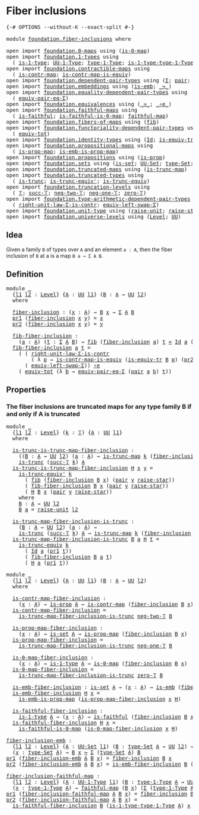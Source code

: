 # Fiber inclusions

<pre class="Agda"><a id="29" class="Symbol">{-#</a> <a id="33" class="Keyword">OPTIONS</a> <a id="41" class="Pragma">--without-K</a> <a id="53" class="Pragma">--exact-split</a> <a id="67" class="Symbol">#-}</a>

<a id="72" class="Keyword">module</a> <a id="79" href="foundation.fiber-inclusions.html" class="Module">foundation.fiber-inclusions</a> <a id="107" class="Keyword">where</a>

<a id="114" class="Keyword">open</a> <a id="119" class="Keyword">import</a> <a id="126" href="foundation.0-maps.html" class="Module">foundation.0-maps</a> <a id="144" class="Keyword">using</a> <a id="150" class="Symbol">(</a><a id="151" href="foundation-core.0-maps.html#1168" class="Function">is-0-map</a><a id="159" class="Symbol">)</a>
<a id="161" class="Keyword">open</a> <a id="166" class="Keyword">import</a> <a id="173" href="foundation.1-types.html" class="Module">foundation.1-types</a> <a id="192" class="Keyword">using</a>
  <a id="200" class="Symbol">(</a> <a id="202" href="foundation-core.1-types.html#654" class="Function">is-1-type</a><a id="211" class="Symbol">;</a> <a id="213" href="foundation-core.1-types.html#720" class="Function">UU-1-Type</a><a id="222" class="Symbol">;</a> <a id="224" href="foundation-core.1-types.html#792" class="Function">type-1-Type</a><a id="235" class="Symbol">;</a> <a id="237" href="foundation-core.1-types.html#869" class="Function">is-1-type-type-1-Type</a><a id="258" class="Symbol">)</a>
<a id="260" class="Keyword">open</a> <a id="265" class="Keyword">import</a> <a id="272" href="foundation.contractible-maps.html" class="Module">foundation.contractible-maps</a> <a id="301" class="Keyword">using</a>
  <a id="309" class="Symbol">(</a> <a id="311" href="foundation-core.contractible-maps.html#1464" class="Function">is-contr-map</a><a id="323" class="Symbol">;</a> <a id="325" href="foundation-core.contractible-maps.html#3850" class="Function">is-contr-map-is-equiv</a><a id="346" class="Symbol">)</a>
<a id="348" class="Keyword">open</a> <a id="353" class="Keyword">import</a> <a id="360" href="foundation.dependent-pair-types.html" class="Module">foundation.dependent-pair-types</a> <a id="392" class="Keyword">using</a> <a id="398" class="Symbol">(</a><a id="399" href="foundation-core.dependent-pair-types.html#502" class="Record">Σ</a><a id="400" class="Symbol">;</a> <a id="402" href="foundation-core.dependent-pair-types.html#575" class="InductiveConstructor">pair</a><a id="406" class="Symbol">;</a> <a id="408" href="foundation-core.dependent-pair-types.html#592" class="Field">pr1</a><a id="411" class="Symbol">;</a> <a id="413" href="foundation-core.dependent-pair-types.html#604" class="Field">pr2</a><a id="416" class="Symbol">)</a>
<a id="418" class="Keyword">open</a> <a id="423" class="Keyword">import</a> <a id="430" href="foundation.embeddings.html" class="Module">foundation.embeddings</a> <a id="452" class="Keyword">using</a> <a id="458" class="Symbol">(</a><a id="459" href="foundation-core.embeddings.html#980" class="Function">is-emb</a><a id="465" class="Symbol">;</a> <a id="467" href="foundation-core.embeddings.html#1062" class="Function Operator">_↪_</a><a id="470" class="Symbol">)</a>
<a id="472" class="Keyword">open</a> <a id="477" class="Keyword">import</a> <a id="484" href="foundation.equality-dependent-pair-types.html" class="Module">foundation.equality-dependent-pair-types</a> <a id="525" class="Keyword">using</a>
  <a id="533" class="Symbol">(</a> <a id="535" href="foundation.equality-dependent-pair-types.html#2407" class="Function">equiv-pair-eq-Σ</a><a id="550" class="Symbol">)</a>
<a id="552" class="Keyword">open</a> <a id="557" class="Keyword">import</a> <a id="564" href="foundation.equivalences.html" class="Module">foundation.equivalences</a> <a id="588" class="Keyword">using</a> <a id="594" class="Symbol">(</a><a id="595" href="foundation-core.equivalences.html#1607" class="Function Operator">_≃_</a><a id="598" class="Symbol">;</a> <a id="600" href="foundation-core.equivalences.html#7843" class="Function Operator">_∘e_</a><a id="604" class="Symbol">)</a>
<a id="606" class="Keyword">open</a> <a id="611" class="Keyword">import</a> <a id="618" href="foundation.faithful-maps.html" class="Module">foundation.faithful-maps</a> <a id="643" class="Keyword">using</a>
  <a id="651" class="Symbol">(</a> <a id="653" href="foundation-core.faithful-maps.html#1676" class="Function">is-faithful</a><a id="664" class="Symbol">;</a> <a id="666" href="foundation-core.faithful-maps.html#3767" class="Function">is-faithful-is-0-map</a><a id="686" class="Symbol">;</a> <a id="688" href="foundation-core.faithful-maps.html#1766" class="Function">faithful-map</a><a id="700" class="Symbol">)</a>
<a id="702" class="Keyword">open</a> <a id="707" class="Keyword">import</a> <a id="714" href="foundation.fibers-of-maps.html" class="Module">foundation.fibers-of-maps</a> <a id="740" class="Keyword">using</a> <a id="746" class="Symbol">(</a><a id="747" href="foundation-core.fibers-of-maps.html#928" class="Function">fib</a><a id="750" class="Symbol">)</a>
<a id="752" class="Keyword">open</a> <a id="757" class="Keyword">import</a> <a id="764" href="foundation.functoriality-dependent-pair-types.html" class="Module">foundation.functoriality-dependent-pair-types</a> <a id="810" class="Keyword">using</a>
  <a id="818" class="Symbol">(</a> <a id="820" href="foundation-core.functoriality-dependent-pair-types.html#6804" class="Function">equiv-tot</a><a id="829" class="Symbol">)</a>
<a id="831" class="Keyword">open</a> <a id="836" class="Keyword">import</a> <a id="843" href="foundation.identity-types.html" class="Module">foundation.identity-types</a> <a id="869" class="Keyword">using</a> <a id="875" class="Symbol">(</a><a id="876" href="foundation-core.identity-types.html#641" class="Datatype">Id</a><a id="878" class="Symbol">;</a> <a id="880" href="foundation.identity-types.html#3670" class="Function">is-equiv-tr</a><a id="891" class="Symbol">)</a>
<a id="893" class="Keyword">open</a> <a id="898" class="Keyword">import</a> <a id="905" href="foundation.propositional-maps.html" class="Module">foundation.propositional-maps</a> <a id="935" class="Keyword">using</a>
  <a id="943" class="Symbol">(</a> <a id="945" href="foundation-core.propositional-maps.html#1250" class="Function">is-prop-map</a><a id="956" class="Symbol">;</a> <a id="958" href="foundation-core.propositional-maps.html#1524" class="Function">is-emb-is-prop-map</a><a id="976" class="Symbol">)</a>
<a id="978" class="Keyword">open</a> <a id="983" class="Keyword">import</a> <a id="990" href="foundation.propositions.html" class="Module">foundation.propositions</a> <a id="1014" class="Keyword">using</a> <a id="1020" class="Symbol">(</a><a id="1021" href="foundation-core.propositions.html#1246" class="Function">is-prop</a><a id="1028" class="Symbol">)</a>
<a id="1030" class="Keyword">open</a> <a id="1035" class="Keyword">import</a> <a id="1042" href="foundation.sets.html" class="Module">foundation.sets</a> <a id="1058" class="Keyword">using</a> <a id="1064" class="Symbol">(</a><a id="1065" href="foundation-core.sets.html#1099" class="Function">is-set</a><a id="1071" class="Symbol">;</a> <a id="1073" href="foundation-core.sets.html#1177" class="Function">UU-Set</a><a id="1079" class="Symbol">;</a> <a id="1081" href="foundation-core.sets.html#1291" class="Function">type-Set</a><a id="1089" class="Symbol">;</a> <a id="1091" href="foundation-core.sets.html#1342" class="Function">is-set-type-Set</a><a id="1106" class="Symbol">)</a>
<a id="1108" class="Keyword">open</a> <a id="1113" class="Keyword">import</a> <a id="1120" href="foundation.truncated-maps.html" class="Module">foundation.truncated-maps</a> <a id="1146" class="Keyword">using</a> <a id="1152" class="Symbol">(</a><a id="1153" href="foundation-core.truncated-maps.html#1876" class="Function">is-trunc-map</a><a id="1165" class="Symbol">)</a>
<a id="1167" class="Keyword">open</a> <a id="1172" class="Keyword">import</a> <a id="1179" href="foundation.truncated-types.html" class="Module">foundation.truncated-types</a> <a id="1206" class="Keyword">using</a>
  <a id="1214" class="Symbol">(</a> <a id="1216" href="foundation-core.truncated-types.html#1466" class="Function">is-trunc</a><a id="1224" class="Symbol">;</a> <a id="1226" href="foundation-core.truncated-types.html#4673" class="Function">is-trunc-equiv&#39;</a><a id="1241" class="Symbol">;</a> <a id="1243" href="foundation-core.truncated-types.html#4146" class="Function">is-trunc-equiv</a><a id="1257" class="Symbol">)</a>
<a id="1259" class="Keyword">open</a> <a id="1264" class="Keyword">import</a> <a id="1271" href="foundation.truncation-levels.html" class="Module">foundation.truncation-levels</a> <a id="1300" class="Keyword">using</a>
  <a id="1308" class="Symbol">(</a> <a id="1310" href="foundation-core.truncation-levels.html#382" class="Datatype">𝕋</a><a id="1311" class="Symbol">;</a> <a id="1313" href="foundation-core.truncation-levels.html#419" class="InductiveConstructor">succ-𝕋</a><a id="1319" class="Symbol">;</a> <a id="1321" href="foundation-core.truncation-levels.html#403" class="InductiveConstructor">neg-two-𝕋</a><a id="1330" class="Symbol">;</a> <a id="1332" href="foundation-core.truncation-levels.html#435" class="Function">neg-one-𝕋</a><a id="1341" class="Symbol">;</a> <a id="1343" href="foundation-core.truncation-levels.html#479" class="Function">zero-𝕋</a><a id="1349" class="Symbol">)</a>
<a id="1351" class="Keyword">open</a> <a id="1356" class="Keyword">import</a> <a id="1363" href="foundation.type-arithmetic-dependent-pair-types.html" class="Module">foundation.type-arithmetic-dependent-pair-types</a> <a id="1411" class="Keyword">using</a>
  <a id="1419" class="Symbol">(</a> <a id="1421" href="foundation-core.type-arithmetic-dependent-pair-types.html#4301" class="Function">right-unit-law-Σ-is-contr</a><a id="1446" class="Symbol">;</a> <a id="1448" href="foundation-core.type-arithmetic-dependent-pair-types.html#10226" class="Function">equiv-left-swap-Σ</a><a id="1465" class="Symbol">)</a>
<a id="1467" class="Keyword">open</a> <a id="1472" class="Keyword">import</a> <a id="1479" href="foundation.unit-type.html" class="Module">foundation.unit-type</a> <a id="1500" class="Keyword">using</a> <a id="1506" class="Symbol">(</a><a id="1507" href="foundation.unit-type.html#1237" class="Function">raise-unit</a><a id="1517" class="Symbol">;</a> <a id="1519" href="foundation.unit-type.html#1298" class="Function">raise-star</a><a id="1529" class="Symbol">)</a>
<a id="1531" class="Keyword">open</a> <a id="1536" class="Keyword">import</a> <a id="1543" href="foundation.universe-levels.html" class="Module">foundation.universe-levels</a> <a id="1570" class="Keyword">using</a> <a id="1576" class="Symbol">(</a><a id="1577" href="Agda.Primitive.html#597" class="Postulate">Level</a><a id="1582" class="Symbol">;</a> <a id="1584" href="foundation-core.universe-levels.html#222" class="Primitive">UU</a><a id="1586" class="Symbol">)</a>
</pre>
## Idea

Given a family `B` of types over `A` and an element `a : A`, then the fiber inclusion of `B` at a is a map `B a → Σ A B`.

## Definition

<pre class="Agda"><a id="1748" class="Keyword">module</a> <a id="1755" href="foundation.fiber-inclusions.html#1755" class="Module">_</a>
  <a id="1759" class="Symbol">{</a><a id="1760" href="foundation.fiber-inclusions.html#1760" class="Bound">l1</a> <a id="1763" href="foundation.fiber-inclusions.html#1763" class="Bound">l2</a> <a id="1766" class="Symbol">:</a> <a id="1768" href="Agda.Primitive.html#597" class="Postulate">Level</a><a id="1773" class="Symbol">}</a> <a id="1775" class="Symbol">{</a><a id="1776" href="foundation.fiber-inclusions.html#1776" class="Bound">A</a> <a id="1778" class="Symbol">:</a> <a id="1780" href="foundation-core.universe-levels.html#222" class="Primitive">UU</a> <a id="1783" href="foundation.fiber-inclusions.html#1760" class="Bound">l1</a><a id="1785" class="Symbol">}</a> <a id="1787" class="Symbol">(</a><a id="1788" href="foundation.fiber-inclusions.html#1788" class="Bound">B</a> <a id="1790" class="Symbol">:</a> <a id="1792" href="foundation.fiber-inclusions.html#1776" class="Bound">A</a> <a id="1794" class="Symbol">→</a> <a id="1796" href="foundation-core.universe-levels.html#222" class="Primitive">UU</a> <a id="1799" href="foundation.fiber-inclusions.html#1763" class="Bound">l2</a><a id="1801" class="Symbol">)</a>
  <a id="1805" class="Keyword">where</a>
  
  <a id="1816" href="foundation.fiber-inclusions.html#1816" class="Function">fiber-inclusion</a> <a id="1832" class="Symbol">:</a> <a id="1834" class="Symbol">(</a><a id="1835" href="foundation.fiber-inclusions.html#1835" class="Bound">x</a> <a id="1837" class="Symbol">:</a> <a id="1839" href="foundation.fiber-inclusions.html#1776" class="Bound">A</a><a id="1840" class="Symbol">)</a> <a id="1842" class="Symbol">→</a> <a id="1844" href="foundation.fiber-inclusions.html#1788" class="Bound">B</a> <a id="1846" href="foundation.fiber-inclusions.html#1835" class="Bound">x</a> <a id="1848" class="Symbol">→</a> <a id="1850" href="foundation-core.dependent-pair-types.html#502" class="Record">Σ</a> <a id="1852" href="foundation.fiber-inclusions.html#1776" class="Bound">A</a> <a id="1854" href="foundation.fiber-inclusions.html#1788" class="Bound">B</a>
  <a id="1858" href="foundation-core.dependent-pair-types.html#592" class="Field">pr1</a> <a id="1862" class="Symbol">(</a><a id="1863" href="foundation.fiber-inclusions.html#1816" class="Function">fiber-inclusion</a> <a id="1879" href="foundation.fiber-inclusions.html#1879" class="Bound">x</a> <a id="1881" href="foundation.fiber-inclusions.html#1881" class="Bound">y</a><a id="1882" class="Symbol">)</a> <a id="1884" class="Symbol">=</a> <a id="1886" href="foundation.fiber-inclusions.html#1879" class="Bound">x</a>
  <a id="1890" href="foundation-core.dependent-pair-types.html#604" class="Field">pr2</a> <a id="1894" class="Symbol">(</a><a id="1895" href="foundation.fiber-inclusions.html#1816" class="Function">fiber-inclusion</a> <a id="1911" href="foundation.fiber-inclusions.html#1911" class="Bound">x</a> <a id="1913" href="foundation.fiber-inclusions.html#1913" class="Bound">y</a><a id="1914" class="Symbol">)</a> <a id="1916" class="Symbol">=</a> <a id="1918" href="foundation.fiber-inclusions.html#1913" class="Bound">y</a>

  <a id="1923" href="foundation.fiber-inclusions.html#1923" class="Function">fib-fiber-inclusion</a> <a id="1943" class="Symbol">:</a>
    <a id="1949" class="Symbol">(</a><a id="1950" href="foundation.fiber-inclusions.html#1950" class="Bound">a</a> <a id="1952" class="Symbol">:</a> <a id="1954" href="foundation.fiber-inclusions.html#1776" class="Bound">A</a><a id="1955" class="Symbol">)</a> <a id="1957" class="Symbol">(</a><a id="1958" href="foundation.fiber-inclusions.html#1958" class="Bound">t</a> <a id="1960" class="Symbol">:</a> <a id="1962" href="foundation-core.dependent-pair-types.html#502" class="Record">Σ</a> <a id="1964" href="foundation.fiber-inclusions.html#1776" class="Bound">A</a> <a id="1966" href="foundation.fiber-inclusions.html#1788" class="Bound">B</a><a id="1967" class="Symbol">)</a> <a id="1969" class="Symbol">→</a> <a id="1971" href="foundation-core.fibers-of-maps.html#928" class="Function">fib</a> <a id="1975" class="Symbol">(</a><a id="1976" href="foundation.fiber-inclusions.html#1816" class="Function">fiber-inclusion</a> <a id="1992" href="foundation.fiber-inclusions.html#1950" class="Bound">a</a><a id="1993" class="Symbol">)</a> <a id="1995" href="foundation.fiber-inclusions.html#1958" class="Bound">t</a> <a id="1997" href="foundation-core.equivalences.html#1607" class="Function Operator">≃</a> <a id="1999" href="foundation-core.identity-types.html#641" class="Datatype">Id</a> <a id="2002" href="foundation.fiber-inclusions.html#1950" class="Bound">a</a> <a id="2004" class="Symbol">(</a><a id="2005" href="foundation-core.dependent-pair-types.html#592" class="Field">pr1</a> <a id="2009" href="foundation.fiber-inclusions.html#1958" class="Bound">t</a><a id="2010" class="Symbol">)</a>
  <a id="2014" href="foundation.fiber-inclusions.html#1923" class="Function">fib-fiber-inclusion</a> <a id="2034" href="foundation.fiber-inclusions.html#2034" class="Bound">a</a> <a id="2036" href="foundation.fiber-inclusions.html#2036" class="Bound">t</a> <a id="2038" class="Symbol">=</a>
    <a id="2044" class="Symbol">(</a> <a id="2046" class="Symbol">(</a> <a id="2048" href="foundation-core.type-arithmetic-dependent-pair-types.html#4301" class="Function">right-unit-law-Σ-is-contr</a>
        <a id="2082" class="Symbol">(</a> <a id="2084" class="Symbol">λ</a> <a id="2086" href="foundation.fiber-inclusions.html#2086" class="Bound">p</a> <a id="2088" class="Symbol">→</a> <a id="2090" href="foundation-core.contractible-maps.html#3850" class="Function">is-contr-map-is-equiv</a> <a id="2112" class="Symbol">(</a><a id="2113" href="foundation.identity-types.html#3670" class="Function">is-equiv-tr</a> <a id="2125" href="foundation.fiber-inclusions.html#1788" class="Bound">B</a> <a id="2127" href="foundation.fiber-inclusions.html#2086" class="Bound">p</a><a id="2128" class="Symbol">)</a> <a id="2130" class="Symbol">(</a><a id="2131" href="foundation-core.dependent-pair-types.html#604" class="Field">pr2</a> <a id="2135" href="foundation.fiber-inclusions.html#2036" class="Bound">t</a><a id="2136" class="Symbol">)))</a> <a id="2140" href="foundation-core.equivalences.html#7843" class="Function Operator">∘e</a>
      <a id="2149" class="Symbol">(</a> <a id="2151" href="foundation-core.type-arithmetic-dependent-pair-types.html#10226" class="Function">equiv-left-swap-Σ</a><a id="2168" class="Symbol">))</a> <a id="2171" href="foundation-core.equivalences.html#7843" class="Function Operator">∘e</a>
    <a id="2178" class="Symbol">(</a> <a id="2180" href="foundation-core.functoriality-dependent-pair-types.html#6804" class="Function">equiv-tot</a> <a id="2190" class="Symbol">(λ</a> <a id="2193" href="foundation.fiber-inclusions.html#2193" class="Bound">b</a> <a id="2195" class="Symbol">→</a> <a id="2197" href="foundation.equality-dependent-pair-types.html#2407" class="Function">equiv-pair-eq-Σ</a> <a id="2213" class="Symbol">(</a><a id="2214" href="foundation-core.dependent-pair-types.html#575" class="InductiveConstructor">pair</a> <a id="2219" href="foundation.fiber-inclusions.html#2034" class="Bound">a</a> <a id="2221" href="foundation.fiber-inclusions.html#2193" class="Bound">b</a><a id="2222" class="Symbol">)</a> <a id="2224" href="foundation.fiber-inclusions.html#2036" class="Bound">t</a><a id="2225" class="Symbol">))</a>
</pre>
## Properties

### The fiber inclusions are truncated maps for any type family B if and only if A is truncated

<pre class="Agda"><a id="2349" class="Keyword">module</a> <a id="2356" href="foundation.fiber-inclusions.html#2356" class="Module">_</a>
  <a id="2360" class="Symbol">{</a><a id="2361" href="foundation.fiber-inclusions.html#2361" class="Bound">l1</a> <a id="2364" href="foundation.fiber-inclusions.html#2364" class="Bound">l2</a> <a id="2367" class="Symbol">:</a> <a id="2369" href="Agda.Primitive.html#597" class="Postulate">Level</a><a id="2374" class="Symbol">}</a> <a id="2376" class="Symbol">(</a><a id="2377" href="foundation.fiber-inclusions.html#2377" class="Bound">k</a> <a id="2379" class="Symbol">:</a> <a id="2381" href="foundation-core.truncation-levels.html#382" class="Datatype">𝕋</a><a id="2382" class="Symbol">)</a> <a id="2384" class="Symbol">{</a><a id="2385" href="foundation.fiber-inclusions.html#2385" class="Bound">A</a> <a id="2387" class="Symbol">:</a> <a id="2389" href="foundation-core.universe-levels.html#222" class="Primitive">UU</a> <a id="2392" href="foundation.fiber-inclusions.html#2361" class="Bound">l1</a><a id="2394" class="Symbol">}</a>
  <a id="2398" class="Keyword">where</a>
  
  <a id="2409" href="foundation.fiber-inclusions.html#2409" class="Function">is-trunc-is-trunc-map-fiber-inclusion</a> <a id="2447" class="Symbol">:</a>
    <a id="2453" class="Symbol">((</a><a id="2455" href="foundation.fiber-inclusions.html#2455" class="Bound">B</a> <a id="2457" class="Symbol">:</a> <a id="2459" href="foundation.fiber-inclusions.html#2385" class="Bound">A</a> <a id="2461" class="Symbol">→</a> <a id="2463" href="foundation-core.universe-levels.html#222" class="Primitive">UU</a> <a id="2466" href="foundation.fiber-inclusions.html#2364" class="Bound">l2</a><a id="2468" class="Symbol">)</a> <a id="2470" class="Symbol">(</a><a id="2471" href="foundation.fiber-inclusions.html#2471" class="Bound">a</a> <a id="2473" class="Symbol">:</a> <a id="2475" href="foundation.fiber-inclusions.html#2385" class="Bound">A</a><a id="2476" class="Symbol">)</a> <a id="2478" class="Symbol">→</a> <a id="2480" href="foundation-core.truncated-maps.html#1876" class="Function">is-trunc-map</a> <a id="2493" href="foundation.fiber-inclusions.html#2377" class="Bound">k</a> <a id="2495" class="Symbol">(</a><a id="2496" href="foundation.fiber-inclusions.html#1816" class="Function">fiber-inclusion</a> <a id="2512" href="foundation.fiber-inclusions.html#2455" class="Bound">B</a> <a id="2514" href="foundation.fiber-inclusions.html#2471" class="Bound">a</a><a id="2515" class="Symbol">))</a> <a id="2518" class="Symbol">→</a>
    <a id="2524" href="foundation-core.truncated-types.html#1466" class="Function">is-trunc</a> <a id="2533" class="Symbol">(</a><a id="2534" href="foundation-core.truncation-levels.html#419" class="InductiveConstructor">succ-𝕋</a> <a id="2541" href="foundation.fiber-inclusions.html#2377" class="Bound">k</a><a id="2542" class="Symbol">)</a> <a id="2544" href="foundation.fiber-inclusions.html#2385" class="Bound">A</a>
  <a id="2548" href="foundation.fiber-inclusions.html#2409" class="Function">is-trunc-is-trunc-map-fiber-inclusion</a> <a id="2586" href="foundation.fiber-inclusions.html#2586" class="Bound">H</a> <a id="2588" href="foundation.fiber-inclusions.html#2588" class="Bound">x</a> <a id="2590" href="foundation.fiber-inclusions.html#2590" class="Bound">y</a> <a id="2592" class="Symbol">=</a>
    <a id="2598" href="foundation-core.truncated-types.html#4673" class="Function">is-trunc-equiv&#39;</a> <a id="2614" href="foundation.fiber-inclusions.html#2377" class="Bound">k</a>
      <a id="2622" class="Symbol">(</a> <a id="2624" href="foundation-core.fibers-of-maps.html#928" class="Function">fib</a> <a id="2628" class="Symbol">(</a><a id="2629" href="foundation.fiber-inclusions.html#1816" class="Function">fiber-inclusion</a> <a id="2645" href="foundation.fiber-inclusions.html#2773" class="Function">B</a> <a id="2647" href="foundation.fiber-inclusions.html#2588" class="Bound">x</a><a id="2648" class="Symbol">)</a> <a id="2650" class="Symbol">(</a><a id="2651" href="foundation-core.dependent-pair-types.html#575" class="InductiveConstructor">pair</a> <a id="2656" href="foundation.fiber-inclusions.html#2590" class="Bound">y</a> <a id="2658" href="foundation.unit-type.html#1298" class="Function">raise-star</a><a id="2668" class="Symbol">))</a>
      <a id="2677" class="Symbol">(</a> <a id="2679" href="foundation.fiber-inclusions.html#1923" class="Function">fib-fiber-inclusion</a> <a id="2699" href="foundation.fiber-inclusions.html#2773" class="Function">B</a> <a id="2701" href="foundation.fiber-inclusions.html#2588" class="Bound">x</a> <a id="2703" class="Symbol">(</a><a id="2704" href="foundation-core.dependent-pair-types.html#575" class="InductiveConstructor">pair</a> <a id="2709" href="foundation.fiber-inclusions.html#2590" class="Bound">y</a> <a id="2711" href="foundation.unit-type.html#1298" class="Function">raise-star</a><a id="2721" class="Symbol">))</a>
      <a id="2730" class="Symbol">(</a> <a id="2732" href="foundation.fiber-inclusions.html#2586" class="Bound">H</a> <a id="2734" href="foundation.fiber-inclusions.html#2773" class="Function">B</a> <a id="2736" href="foundation.fiber-inclusions.html#2588" class="Bound">x</a> <a id="2738" class="Symbol">(</a><a id="2739" href="foundation-core.dependent-pair-types.html#575" class="InductiveConstructor">pair</a> <a id="2744" href="foundation.fiber-inclusions.html#2590" class="Bound">y</a> <a id="2746" href="foundation.unit-type.html#1298" class="Function">raise-star</a><a id="2756" class="Symbol">))</a>
    <a id="2763" class="Keyword">where</a>
    <a id="2773" href="foundation.fiber-inclusions.html#2773" class="Function">B</a> <a id="2775" class="Symbol">:</a> <a id="2777" href="foundation.fiber-inclusions.html#2385" class="Bound">A</a> <a id="2779" class="Symbol">→</a> <a id="2781" href="foundation-core.universe-levels.html#222" class="Primitive">UU</a> <a id="2784" href="foundation.fiber-inclusions.html#2364" class="Bound">l2</a>
    <a id="2791" href="foundation.fiber-inclusions.html#2773" class="Function">B</a> <a id="2793" href="foundation.fiber-inclusions.html#2793" class="Bound">a</a> <a id="2795" class="Symbol">=</a> <a id="2797" href="foundation.unit-type.html#1237" class="Function">raise-unit</a> <a id="2808" href="foundation.fiber-inclusions.html#2364" class="Bound">l2</a>

  <a id="2814" href="foundation.fiber-inclusions.html#2814" class="Function">is-trunc-map-fiber-inclusion-is-trunc</a> <a id="2852" class="Symbol">:</a>
    <a id="2858" class="Symbol">(</a><a id="2859" href="foundation.fiber-inclusions.html#2859" class="Bound">B</a> <a id="2861" class="Symbol">:</a> <a id="2863" href="foundation.fiber-inclusions.html#2385" class="Bound">A</a> <a id="2865" class="Symbol">→</a> <a id="2867" href="foundation-core.universe-levels.html#222" class="Primitive">UU</a> <a id="2870" href="foundation.fiber-inclusions.html#2364" class="Bound">l2</a><a id="2872" class="Symbol">)</a> <a id="2874" class="Symbol">(</a><a id="2875" href="foundation.fiber-inclusions.html#2875" class="Bound">a</a> <a id="2877" class="Symbol">:</a> <a id="2879" href="foundation.fiber-inclusions.html#2385" class="Bound">A</a><a id="2880" class="Symbol">)</a> <a id="2882" class="Symbol">→</a>
    <a id="2888" href="foundation-core.truncated-types.html#1466" class="Function">is-trunc</a> <a id="2897" class="Symbol">(</a><a id="2898" href="foundation-core.truncation-levels.html#419" class="InductiveConstructor">succ-𝕋</a> <a id="2905" href="foundation.fiber-inclusions.html#2377" class="Bound">k</a><a id="2906" class="Symbol">)</a> <a id="2908" href="foundation.fiber-inclusions.html#2385" class="Bound">A</a> <a id="2910" class="Symbol">→</a> <a id="2912" href="foundation-core.truncated-maps.html#1876" class="Function">is-trunc-map</a> <a id="2925" href="foundation.fiber-inclusions.html#2377" class="Bound">k</a> <a id="2927" class="Symbol">(</a><a id="2928" href="foundation.fiber-inclusions.html#1816" class="Function">fiber-inclusion</a> <a id="2944" href="foundation.fiber-inclusions.html#2859" class="Bound">B</a> <a id="2946" href="foundation.fiber-inclusions.html#2875" class="Bound">a</a><a id="2947" class="Symbol">)</a>
  <a id="2951" href="foundation.fiber-inclusions.html#2814" class="Function">is-trunc-map-fiber-inclusion-is-trunc</a> <a id="2989" href="foundation.fiber-inclusions.html#2989" class="Bound">B</a> <a id="2991" href="foundation.fiber-inclusions.html#2991" class="Bound">a</a> <a id="2993" href="foundation.fiber-inclusions.html#2993" class="Bound">H</a> <a id="2995" href="foundation.fiber-inclusions.html#2995" class="Bound">t</a> <a id="2997" class="Symbol">=</a>
    <a id="3003" href="foundation-core.truncated-types.html#4146" class="Function">is-trunc-equiv</a> <a id="3018" href="foundation.fiber-inclusions.html#2377" class="Bound">k</a>
      <a id="3026" class="Symbol">(</a> <a id="3028" href="foundation-core.identity-types.html#641" class="Datatype">Id</a> <a id="3031" href="foundation.fiber-inclusions.html#2991" class="Bound">a</a> <a id="3033" class="Symbol">(</a><a id="3034" href="foundation-core.dependent-pair-types.html#592" class="Field">pr1</a> <a id="3038" href="foundation.fiber-inclusions.html#2995" class="Bound">t</a><a id="3039" class="Symbol">))</a>
      <a id="3048" class="Symbol">(</a> <a id="3050" href="foundation.fiber-inclusions.html#1923" class="Function">fib-fiber-inclusion</a> <a id="3070" href="foundation.fiber-inclusions.html#2989" class="Bound">B</a> <a id="3072" href="foundation.fiber-inclusions.html#2991" class="Bound">a</a> <a id="3074" href="foundation.fiber-inclusions.html#2995" class="Bound">t</a><a id="3075" class="Symbol">)</a>
      <a id="3083" class="Symbol">(</a> <a id="3085" href="foundation.fiber-inclusions.html#2993" class="Bound">H</a> <a id="3087" href="foundation.fiber-inclusions.html#2991" class="Bound">a</a> <a id="3089" class="Symbol">(</a><a id="3090" href="foundation-core.dependent-pair-types.html#592" class="Field">pr1</a> <a id="3094" href="foundation.fiber-inclusions.html#2995" class="Bound">t</a><a id="3095" class="Symbol">))</a>

<a id="3099" class="Keyword">module</a> <a id="3106" href="foundation.fiber-inclusions.html#3106" class="Module">_</a>
  <a id="3110" class="Symbol">{</a><a id="3111" href="foundation.fiber-inclusions.html#3111" class="Bound">l1</a> <a id="3114" href="foundation.fiber-inclusions.html#3114" class="Bound">l2</a> <a id="3117" class="Symbol">:</a> <a id="3119" href="Agda.Primitive.html#597" class="Postulate">Level</a><a id="3124" class="Symbol">}</a> <a id="3126" class="Symbol">{</a><a id="3127" href="foundation.fiber-inclusions.html#3127" class="Bound">A</a> <a id="3129" class="Symbol">:</a> <a id="3131" href="foundation-core.universe-levels.html#222" class="Primitive">UU</a> <a id="3134" href="foundation.fiber-inclusions.html#3111" class="Bound">l1</a><a id="3136" class="Symbol">}</a> <a id="3138" class="Symbol">(</a><a id="3139" href="foundation.fiber-inclusions.html#3139" class="Bound">B</a> <a id="3141" class="Symbol">:</a> <a id="3143" href="foundation.fiber-inclusions.html#3127" class="Bound">A</a> <a id="3145" class="Symbol">→</a> <a id="3147" href="foundation-core.universe-levels.html#222" class="Primitive">UU</a> <a id="3150" href="foundation.fiber-inclusions.html#3114" class="Bound">l2</a><a id="3152" class="Symbol">)</a>
  <a id="3156" class="Keyword">where</a>

  <a id="3165" href="foundation.fiber-inclusions.html#3165" class="Function">is-contr-map-fiber-inclusion</a> <a id="3194" class="Symbol">:</a>
    <a id="3200" class="Symbol">(</a><a id="3201" href="foundation.fiber-inclusions.html#3201" class="Bound">x</a> <a id="3203" class="Symbol">:</a> <a id="3205" href="foundation.fiber-inclusions.html#3127" class="Bound">A</a><a id="3206" class="Symbol">)</a> <a id="3208" class="Symbol">→</a> <a id="3210" href="foundation-core.propositions.html#1246" class="Function">is-prop</a> <a id="3218" href="foundation.fiber-inclusions.html#3127" class="Bound">A</a> <a id="3220" class="Symbol">→</a> <a id="3222" href="foundation-core.contractible-maps.html#1464" class="Function">is-contr-map</a> <a id="3235" class="Symbol">(</a><a id="3236" href="foundation.fiber-inclusions.html#1816" class="Function">fiber-inclusion</a> <a id="3252" href="foundation.fiber-inclusions.html#3139" class="Bound">B</a> <a id="3254" href="foundation.fiber-inclusions.html#3201" class="Bound">x</a><a id="3255" class="Symbol">)</a>
  <a id="3259" href="foundation.fiber-inclusions.html#3165" class="Function">is-contr-map-fiber-inclusion</a> <a id="3288" class="Symbol">=</a>
    <a id="3294" href="foundation.fiber-inclusions.html#2814" class="Function">is-trunc-map-fiber-inclusion-is-trunc</a> <a id="3332" href="foundation-core.truncation-levels.html#403" class="InductiveConstructor">neg-two-𝕋</a> <a id="3342" href="foundation.fiber-inclusions.html#3139" class="Bound">B</a>

  <a id="3347" href="foundation.fiber-inclusions.html#3347" class="Function">is-prop-map-fiber-inclusion</a> <a id="3375" class="Symbol">:</a>
    <a id="3381" class="Symbol">(</a><a id="3382" href="foundation.fiber-inclusions.html#3382" class="Bound">x</a> <a id="3384" class="Symbol">:</a> <a id="3386" href="foundation.fiber-inclusions.html#3127" class="Bound">A</a><a id="3387" class="Symbol">)</a> <a id="3389" class="Symbol">→</a> <a id="3391" href="foundation-core.sets.html#1099" class="Function">is-set</a> <a id="3398" href="foundation.fiber-inclusions.html#3127" class="Bound">A</a> <a id="3400" class="Symbol">→</a> <a id="3402" href="foundation-core.propositional-maps.html#1250" class="Function">is-prop-map</a> <a id="3414" class="Symbol">(</a><a id="3415" href="foundation.fiber-inclusions.html#1816" class="Function">fiber-inclusion</a> <a id="3431" href="foundation.fiber-inclusions.html#3139" class="Bound">B</a> <a id="3433" href="foundation.fiber-inclusions.html#3382" class="Bound">x</a><a id="3434" class="Symbol">)</a>
  <a id="3438" href="foundation.fiber-inclusions.html#3347" class="Function">is-prop-map-fiber-inclusion</a> <a id="3466" class="Symbol">=</a>
    <a id="3472" href="foundation.fiber-inclusions.html#2814" class="Function">is-trunc-map-fiber-inclusion-is-trunc</a> <a id="3510" href="foundation-core.truncation-levels.html#435" class="Function">neg-one-𝕋</a> <a id="3520" href="foundation.fiber-inclusions.html#3139" class="Bound">B</a>

  <a id="3525" href="foundation.fiber-inclusions.html#3525" class="Function">is-0-map-fiber-inclusion</a> <a id="3550" class="Symbol">:</a>
    <a id="3556" class="Symbol">(</a><a id="3557" href="foundation.fiber-inclusions.html#3557" class="Bound">x</a> <a id="3559" class="Symbol">:</a> <a id="3561" href="foundation.fiber-inclusions.html#3127" class="Bound">A</a><a id="3562" class="Symbol">)</a> <a id="3564" class="Symbol">→</a> <a id="3566" href="foundation-core.1-types.html#654" class="Function">is-1-type</a> <a id="3576" href="foundation.fiber-inclusions.html#3127" class="Bound">A</a> <a id="3578" class="Symbol">→</a> <a id="3580" href="foundation-core.0-maps.html#1168" class="Function">is-0-map</a> <a id="3589" class="Symbol">(</a><a id="3590" href="foundation.fiber-inclusions.html#1816" class="Function">fiber-inclusion</a> <a id="3606" href="foundation.fiber-inclusions.html#3139" class="Bound">B</a> <a id="3608" href="foundation.fiber-inclusions.html#3557" class="Bound">x</a><a id="3609" class="Symbol">)</a>
  <a id="3613" href="foundation.fiber-inclusions.html#3525" class="Function">is-0-map-fiber-inclusion</a> <a id="3638" class="Symbol">=</a>
    <a id="3644" href="foundation.fiber-inclusions.html#2814" class="Function">is-trunc-map-fiber-inclusion-is-trunc</a> <a id="3682" href="foundation-core.truncation-levels.html#479" class="Function">zero-𝕋</a> <a id="3689" href="foundation.fiber-inclusions.html#3139" class="Bound">B</a>

  <a id="3694" href="foundation.fiber-inclusions.html#3694" class="Function">is-emb-fiber-inclusion</a> <a id="3717" class="Symbol">:</a> <a id="3719" href="foundation-core.sets.html#1099" class="Function">is-set</a> <a id="3726" href="foundation.fiber-inclusions.html#3127" class="Bound">A</a> <a id="3728" class="Symbol">→</a> <a id="3730" class="Symbol">(</a><a id="3731" href="foundation.fiber-inclusions.html#3731" class="Bound">x</a> <a id="3733" class="Symbol">:</a> <a id="3735" href="foundation.fiber-inclusions.html#3127" class="Bound">A</a><a id="3736" class="Symbol">)</a> <a id="3738" class="Symbol">→</a> <a id="3740" href="foundation-core.embeddings.html#980" class="Function">is-emb</a> <a id="3747" class="Symbol">(</a><a id="3748" href="foundation.fiber-inclusions.html#1816" class="Function">fiber-inclusion</a> <a id="3764" href="foundation.fiber-inclusions.html#3139" class="Bound">B</a> <a id="3766" href="foundation.fiber-inclusions.html#3731" class="Bound">x</a><a id="3767" class="Symbol">)</a>
  <a id="3771" href="foundation.fiber-inclusions.html#3694" class="Function">is-emb-fiber-inclusion</a> <a id="3794" href="foundation.fiber-inclusions.html#3794" class="Bound">H</a> <a id="3796" href="foundation.fiber-inclusions.html#3796" class="Bound">x</a> <a id="3798" class="Symbol">=</a>
    <a id="3804" href="foundation-core.propositional-maps.html#1524" class="Function">is-emb-is-prop-map</a> <a id="3823" class="Symbol">(</a><a id="3824" href="foundation.fiber-inclusions.html#3347" class="Function">is-prop-map-fiber-inclusion</a> <a id="3852" href="foundation.fiber-inclusions.html#3796" class="Bound">x</a> <a id="3854" href="foundation.fiber-inclusions.html#3794" class="Bound">H</a><a id="3855" class="Symbol">)</a>

  <a id="3860" href="foundation.fiber-inclusions.html#3860" class="Function">is-faithful-fiber-inclusion</a> <a id="3888" class="Symbol">:</a>
    <a id="3894" href="foundation-core.1-types.html#654" class="Function">is-1-type</a> <a id="3904" href="foundation.fiber-inclusions.html#3127" class="Bound">A</a> <a id="3906" class="Symbol">→</a> <a id="3908" class="Symbol">(</a><a id="3909" href="foundation.fiber-inclusions.html#3909" class="Bound">x</a> <a id="3911" class="Symbol">:</a> <a id="3913" href="foundation.fiber-inclusions.html#3127" class="Bound">A</a><a id="3914" class="Symbol">)</a> <a id="3916" class="Symbol">→</a> <a id="3918" href="foundation-core.faithful-maps.html#1676" class="Function">is-faithful</a> <a id="3930" class="Symbol">(</a><a id="3931" href="foundation.fiber-inclusions.html#1816" class="Function">fiber-inclusion</a> <a id="3947" href="foundation.fiber-inclusions.html#3139" class="Bound">B</a> <a id="3949" href="foundation.fiber-inclusions.html#3909" class="Bound">x</a><a id="3950" class="Symbol">)</a>
  <a id="3954" href="foundation.fiber-inclusions.html#3860" class="Function">is-faithful-fiber-inclusion</a> <a id="3982" href="foundation.fiber-inclusions.html#3982" class="Bound">H</a> <a id="3984" href="foundation.fiber-inclusions.html#3984" class="Bound">x</a> <a id="3986" class="Symbol">=</a>
    <a id="3992" href="foundation-core.faithful-maps.html#3767" class="Function">is-faithful-is-0-map</a> <a id="4013" class="Symbol">(</a><a id="4014" href="foundation.fiber-inclusions.html#3525" class="Function">is-0-map-fiber-inclusion</a> <a id="4039" href="foundation.fiber-inclusions.html#3984" class="Bound">x</a> <a id="4041" href="foundation.fiber-inclusions.html#3982" class="Bound">H</a><a id="4042" class="Symbol">)</a>

<a id="fiber-inclusion-emb"></a><a id="4045" href="foundation.fiber-inclusions.html#4045" class="Function">fiber-inclusion-emb</a> <a id="4065" class="Symbol">:</a>
  <a id="4069" class="Symbol">{</a><a id="4070" href="foundation.fiber-inclusions.html#4070" class="Bound">l1</a> <a id="4073" href="foundation.fiber-inclusions.html#4073" class="Bound">l2</a> <a id="4076" class="Symbol">:</a> <a id="4078" href="Agda.Primitive.html#597" class="Postulate">Level</a><a id="4083" class="Symbol">}</a> <a id="4085" class="Symbol">(</a><a id="4086" href="foundation.fiber-inclusions.html#4086" class="Bound">A</a> <a id="4088" class="Symbol">:</a> <a id="4090" href="foundation-core.sets.html#1177" class="Function">UU-Set</a> <a id="4097" href="foundation.fiber-inclusions.html#4070" class="Bound">l1</a><a id="4099" class="Symbol">)</a> <a id="4101" class="Symbol">(</a><a id="4102" href="foundation.fiber-inclusions.html#4102" class="Bound">B</a> <a id="4104" class="Symbol">:</a> <a id="4106" href="foundation-core.sets.html#1291" class="Function">type-Set</a> <a id="4115" href="foundation.fiber-inclusions.html#4086" class="Bound">A</a> <a id="4117" class="Symbol">→</a> <a id="4119" href="foundation-core.universe-levels.html#222" class="Primitive">UU</a> <a id="4122" href="foundation.fiber-inclusions.html#4073" class="Bound">l2</a><a id="4124" class="Symbol">)</a> <a id="4126" class="Symbol">→</a>
  <a id="4130" class="Symbol">(</a><a id="4131" href="foundation.fiber-inclusions.html#4131" class="Bound">x</a> <a id="4133" class="Symbol">:</a> <a id="4135" href="foundation-core.sets.html#1291" class="Function">type-Set</a> <a id="4144" href="foundation.fiber-inclusions.html#4086" class="Bound">A</a><a id="4145" class="Symbol">)</a> <a id="4147" class="Symbol">→</a> <a id="4149" href="foundation.fiber-inclusions.html#4102" class="Bound">B</a> <a id="4151" href="foundation.fiber-inclusions.html#4131" class="Bound">x</a> <a id="4153" href="foundation-core.embeddings.html#1062" class="Function Operator">↪</a> <a id="4155" href="foundation-core.dependent-pair-types.html#502" class="Record">Σ</a> <a id="4157" class="Symbol">(</a><a id="4158" href="foundation-core.sets.html#1291" class="Function">type-Set</a> <a id="4167" href="foundation.fiber-inclusions.html#4086" class="Bound">A</a><a id="4168" class="Symbol">)</a> <a id="4170" href="foundation.fiber-inclusions.html#4102" class="Bound">B</a>
<a id="4172" href="foundation-core.dependent-pair-types.html#592" class="Field">pr1</a> <a id="4176" class="Symbol">(</a><a id="4177" href="foundation.fiber-inclusions.html#4045" class="Function">fiber-inclusion-emb</a> <a id="4197" href="foundation.fiber-inclusions.html#4197" class="Bound">A</a> <a id="4199" href="foundation.fiber-inclusions.html#4199" class="Bound">B</a> <a id="4201" href="foundation.fiber-inclusions.html#4201" class="Bound">x</a><a id="4202" class="Symbol">)</a> <a id="4204" class="Symbol">=</a> <a id="4206" href="foundation.fiber-inclusions.html#1816" class="Function">fiber-inclusion</a> <a id="4222" href="foundation.fiber-inclusions.html#4199" class="Bound">B</a> <a id="4224" href="foundation.fiber-inclusions.html#4201" class="Bound">x</a>
<a id="4226" href="foundation-core.dependent-pair-types.html#604" class="Field">pr2</a> <a id="4230" class="Symbol">(</a><a id="4231" href="foundation.fiber-inclusions.html#4045" class="Function">fiber-inclusion-emb</a> <a id="4251" href="foundation.fiber-inclusions.html#4251" class="Bound">A</a> <a id="4253" href="foundation.fiber-inclusions.html#4253" class="Bound">B</a> <a id="4255" href="foundation.fiber-inclusions.html#4255" class="Bound">x</a><a id="4256" class="Symbol">)</a> <a id="4258" class="Symbol">=</a> <a id="4260" href="foundation.fiber-inclusions.html#3694" class="Function">is-emb-fiber-inclusion</a> <a id="4283" href="foundation.fiber-inclusions.html#4253" class="Bound">B</a> <a id="4285" class="Symbol">(</a><a id="4286" href="foundation-core.sets.html#1342" class="Function">is-set-type-Set</a> <a id="4302" href="foundation.fiber-inclusions.html#4251" class="Bound">A</a><a id="4303" class="Symbol">)</a> <a id="4305" href="foundation.fiber-inclusions.html#4255" class="Bound">x</a>

<a id="fiber-inclusion-faithful-map"></a><a id="4308" href="foundation.fiber-inclusions.html#4308" class="Function">fiber-inclusion-faithful-map</a> <a id="4337" class="Symbol">:</a>
  <a id="4341" class="Symbol">{</a><a id="4342" href="foundation.fiber-inclusions.html#4342" class="Bound">l1</a> <a id="4345" href="foundation.fiber-inclusions.html#4345" class="Bound">l2</a> <a id="4348" class="Symbol">:</a> <a id="4350" href="Agda.Primitive.html#597" class="Postulate">Level</a><a id="4355" class="Symbol">}</a> <a id="4357" class="Symbol">(</a><a id="4358" href="foundation.fiber-inclusions.html#4358" class="Bound">A</a> <a id="4360" class="Symbol">:</a> <a id="4362" href="foundation-core.1-types.html#720" class="Function">UU-1-Type</a> <a id="4372" href="foundation.fiber-inclusions.html#4342" class="Bound">l1</a><a id="4374" class="Symbol">)</a> <a id="4376" class="Symbol">(</a><a id="4377" href="foundation.fiber-inclusions.html#4377" class="Bound">B</a> <a id="4379" class="Symbol">:</a> <a id="4381" href="foundation-core.1-types.html#792" class="Function">type-1-Type</a> <a id="4393" href="foundation.fiber-inclusions.html#4358" class="Bound">A</a> <a id="4395" class="Symbol">→</a> <a id="4397" href="foundation-core.universe-levels.html#222" class="Primitive">UU</a> <a id="4400" href="foundation.fiber-inclusions.html#4345" class="Bound">l2</a><a id="4402" class="Symbol">)</a> <a id="4404" class="Symbol">→</a>
  <a id="4408" class="Symbol">(</a><a id="4409" href="foundation.fiber-inclusions.html#4409" class="Bound">x</a> <a id="4411" class="Symbol">:</a> <a id="4413" href="foundation-core.1-types.html#792" class="Function">type-1-Type</a> <a id="4425" href="foundation.fiber-inclusions.html#4358" class="Bound">A</a><a id="4426" class="Symbol">)</a> <a id="4428" class="Symbol">→</a> <a id="4430" href="foundation-core.faithful-maps.html#1766" class="Function">faithful-map</a> <a id="4443" class="Symbol">(</a><a id="4444" href="foundation.fiber-inclusions.html#4377" class="Bound">B</a> <a id="4446" href="foundation.fiber-inclusions.html#4409" class="Bound">x</a><a id="4447" class="Symbol">)</a> <a id="4449" class="Symbol">(</a><a id="4450" href="foundation-core.dependent-pair-types.html#502" class="Record">Σ</a> <a id="4452" class="Symbol">(</a><a id="4453" href="foundation-core.1-types.html#792" class="Function">type-1-Type</a> <a id="4465" href="foundation.fiber-inclusions.html#4358" class="Bound">A</a><a id="4466" class="Symbol">)</a> <a id="4468" href="foundation.fiber-inclusions.html#4377" class="Bound">B</a><a id="4469" class="Symbol">)</a>
<a id="4471" href="foundation-core.dependent-pair-types.html#592" class="Field">pr1</a> <a id="4475" class="Symbol">(</a><a id="4476" href="foundation.fiber-inclusions.html#4308" class="Function">fiber-inclusion-faithful-map</a> <a id="4505" href="foundation.fiber-inclusions.html#4505" class="Bound">A</a> <a id="4507" href="foundation.fiber-inclusions.html#4507" class="Bound">B</a> <a id="4509" href="foundation.fiber-inclusions.html#4509" class="Bound">x</a><a id="4510" class="Symbol">)</a> <a id="4512" class="Symbol">=</a> <a id="4514" href="foundation.fiber-inclusions.html#1816" class="Function">fiber-inclusion</a> <a id="4530" href="foundation.fiber-inclusions.html#4507" class="Bound">B</a> <a id="4532" href="foundation.fiber-inclusions.html#4509" class="Bound">x</a>
<a id="4534" href="foundation-core.dependent-pair-types.html#604" class="Field">pr2</a> <a id="4538" class="Symbol">(</a><a id="4539" href="foundation.fiber-inclusions.html#4308" class="Function">fiber-inclusion-faithful-map</a> <a id="4568" href="foundation.fiber-inclusions.html#4568" class="Bound">A</a> <a id="4570" href="foundation.fiber-inclusions.html#4570" class="Bound">B</a> <a id="4572" href="foundation.fiber-inclusions.html#4572" class="Bound">x</a><a id="4573" class="Symbol">)</a> <a id="4575" class="Symbol">=</a>
  <a id="4579" href="foundation.fiber-inclusions.html#3860" class="Function">is-faithful-fiber-inclusion</a> <a id="4607" href="foundation.fiber-inclusions.html#4570" class="Bound">B</a> <a id="4609" class="Symbol">(</a><a id="4610" href="foundation-core.1-types.html#869" class="Function">is-1-type-type-1-Type</a> <a id="4632" href="foundation.fiber-inclusions.html#4568" class="Bound">A</a><a id="4633" class="Symbol">)</a> <a id="4635" href="foundation.fiber-inclusions.html#4572" class="Bound">x</a>
</pre>